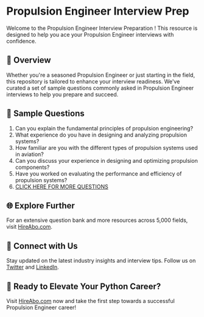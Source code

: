 # Propulsion Engineer Interview Prep

Welcome to the Propulsion Engineer Interview Preparation ! This resource is designed to help you ace your Propulsion Engineer interviews with confidence.

## 🚀 Overview

Whether you're a seasoned Propulsion Engineer or just starting in the field, this repository is tailored to enhance your interview readiness. We've curated a set of sample questions commonly asked in Propulsion Engineer interviews to help you prepare and succeed.

## 📝 Sample Questions

1. Can you explain the fundamental principles of propulsion engineering?
2. What experience do you have in designing and analyzing propulsion systems?
3. How familiar are you with the different types of propulsion systems used in aviation?
4. Can you discuss your experience in designing and optimizing propulsion components?
5. Have you worked on evaluating the performance and efficiency of propulsion systems?
6. [CLICK HERE FOR MORE QUESTIONS](https://hireabo.com/job/14_1_7/Propulsion%20Engineer)

## 🌐 Explore Further

For an extensive question bank and more resources across 5,000 fields, visit [HireAbo.com](https://www.hireabo.com).

## 📱 Connect with Us

Stay updated on the latest industry insights and interview tips. Follow us on [Twitter](https://twitter.com/hireabo) and [LinkedIn](https://www.linkedin.com/in/hire-abo-3609972a8/).

## 🚀 Ready to Elevate Your Python Career?

Visit [HireAbo.com](https://www.hireabo.com) now and take the first step towards a successful Propulsion Engineer career!